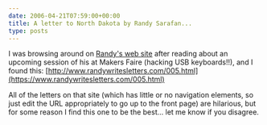 ```yaml
---
date: 2006-04-21T07:59:00+00:00
title: A letter to North Dakota by Randy Sarafan...
type: posts
---
```

I was browsing around on [Randy's web site](https://www.randywritesletters.com/portfolio/) after reading about an upcoming session of his at Makers Faire (hacking USB keyboards!!), and I found this: [http://www.randywritesletters.com/005.html](https://www.randywritesletters.com/005.html)

All of the letters on that site (which has little or no navigation elements, so just edit the URL appropriately to go up to the front page) are hilarious, but for some reason I find this one to be the best... let me know if you disagree.
